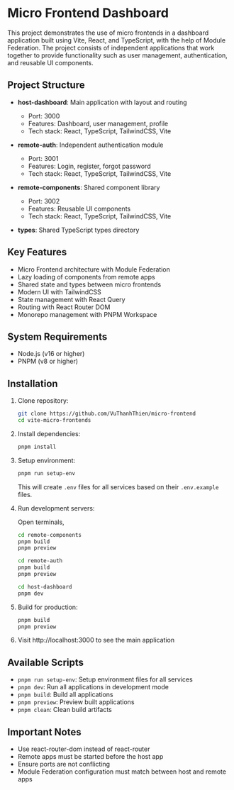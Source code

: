 # Micro Frontend Dashboard

This project demonstrates the use of micro frontends in a dashboard application built using Vite, React, and TypeScript, with the help of Module Federation. The project consists of independent applications that work together to provide functionality such as user management, authentication, and reusable UI components.

## Project Structure

- **host-dashboard**: Main application with layout and routing
  - Port: 3000
  - Features: Dashboard, user management, profile
  - Tech stack: React, TypeScript, TailwindCSS, Vite

- **remote-auth**: Independent authentication module
  - Port: 3001
  - Features: Login, register, forgot password
  - Tech stack: React, TypeScript, TailwindCSS, Vite

- **remote-components**: Shared component library
  - Port: 3002
  - Features: Reusable UI components
  - Tech stack: React, TypeScript, TailwindCSS, Vite

- **types**: Shared TypeScript types directory

## Key Features

- Micro Frontend architecture with Module Federation
- Lazy loading of components from remote apps
- Shared state and types between micro frontends
- Modern UI with TailwindCSS
- State management with React Query
- Routing with React Router DOM
- Monorepo management with PNPM Workspace

## System Requirements

- Node.js (v16 or higher)
- PNPM (v8 or higher)

## Installation

1. Clone repository:
   ```bash
   git clone https://github.com/VuThanhThien/micro-frontend
   cd vite-micro-frontends
   ```

2. Install dependencies:
   ```bash
   pnpm install
   ```

3. Setup environment:
   ```bash
   pnpm run setup-env
   ```
   This will create `.env` files for all services based on their `.env.example` files.

4. Run development servers:

   Open terminals,
   ```bash
   cd remote-components
   pnpm build
   pnpm preview
   ```

   ```bash
   cd remote-auth
   pnpm build
   pnpm preview
   ```

   ```bash
   cd host-dashboard
   pnpm dev
   ```

5. Build for production:
   ```bash
   pnpm build
   pnpm preview
   ```

6. Visit http://localhost:3000 to see the main application

## Available Scripts

- `pnpm run setup-env`: Setup environment files for all services
- `pnpm dev`: Run all applications in development mode
- `pnpm build`: Build all applications
- `pnpm preview`: Preview built applications
- `pnpm clean`: Clean build artifacts

## Important Notes

- Use react-router-dom instead of react-router
- Remote apps must be started before the host app
- Ensure ports are not conflicting
- Module Federation configuration must match between host and remote apps